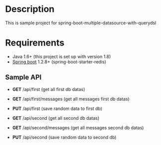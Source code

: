 # Description
This is sample project for spring-boot-multiple-datasource-with-querydsl

# Requirements
* Java 1.6+ (this project is set up with version 1.8)
* [Spring boot](http://projects.spring.io/spring-boot/) 1.2.8+ (spring-boot-starter-redis)

## Sample API

- **GET** /api/first  (get all first db datas)
- **GET** /api/first/messages  (get all messages first db datas)
- **PUT** /api/first  (save random data to first db)

- **GET** /api/second  (get all second db datas)
- **GET** /api/second/messages  (get all messages second db datas)
- **PUT** /api/second (save random data to second db)
